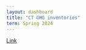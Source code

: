 ```yaml
---
layout: dashboard
title: "CT GHG inventories"
term: Spring 2024
---
```


[Link](/ct-ghg-inventories.html)

